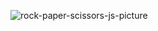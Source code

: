
![rock-paper-scissors-js-picture](https://github.com/user-attachments/assets/d71f148e-cd8c-4d8c-97e4-a13fed36f51f)
